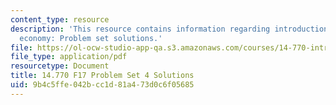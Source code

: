 ```yaml
---
content_type: resource
description: 'This resource contains information regarding introduction to political
  economy: Problem set solutions.'
file: https://ol-ocw-studio-app-qa.s3.amazonaws.com/courses/14-770-introduction-to-political-economy-fall-2017/9b4c5ffe042bcc1d81a473d0c6f05685_MIT14_770F17_pset4sol.pdf
file_type: application/pdf
resourcetype: Document
title: 14.770 F17 Problem Set 4 Solutions
uid: 9b4c5ffe-042b-cc1d-81a4-73d0c6f05685
---
```


